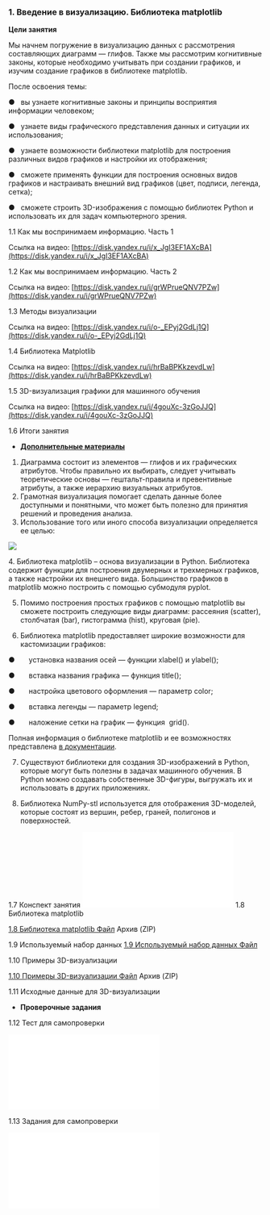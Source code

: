 ### 1. Введение в визуализацию. Библиотека matplotlib
**Цели занятия**

Мы начнем погружение в визуализацию данных с рассмотрения составляющих диаграмм — глифов. Также мы рассмотрим когнитивные законы, которые необходимо учитывать при создании графиков, и изучим создание графиков в библиотеке matplotlib.
  
После освоения темы:
  
●   вы узнаете когнитивные законы и принципы восприятия информации человеком;

●   узнаете виды графического представления данных и ситуации их использования;

●   узнаете возможности библиотеки matplotlib для построения различных видов графиков и настройки их отображения;

●   сможете применять функции для построения основных видов графиков и настраивать внешний вид графиков (цвет, подписи, легенда, сетка);

●   сможете строить 3D-изображения с помощью библиотек Python и использовать их для задач компьютерного зрения.

1.1 Как мы воспринимаем информацию. Часть 1

Ссылка на видео: [https://disk.yandex.ru/i/x_JgI3EF1AXcBA](https://disk.yandex.ru/i/x_JgI3EF1AXcBA)

1.2 Как мы воспринимаем информацию. Часть 2

Ссылка на видео: [https://disk.yandex.ru/i/grWPrueQNV7PZw](https://disk.yandex.ru/i/grWPrueQNV7PZw)

1.3 Методы визуализации

Ссылка на видео: [https://disk.yandex.ru/i/o-_EPyj2GdLj1Q](https://disk.yandex.ru/i/o-_EPyj2GdLj1Q)

1.4 Библиотека Matplotlib

Ссылка на видео: [https://disk.yandex.ru/i/hrBaBPKkzevdLw](https://disk.yandex.ru/i/hrBaBPKkzevdLw)  

1.5 3D-визуализация графики для машинного обучения

Ссылка на видео: [https://disk.yandex.ru/i/4gouXc-3zGoJJQ](https://disk.yandex.ru/i/4gouXc-3zGoJJQ)  

1.6 Итоги занятия

- **[Дополнительные материалы](https://lms.mipt.ru/mod/resource/view.php?id=136877 "Дополнительные материалы")**

1. Диаграмма состоит из элементов — глифов и их графических атрибутов. Чтобы правильно их выбирать, следует учитывать теоретические основы — гештальт-правила и превентивные атрибуты, а также иерархию визуальных атрибутов.
2. Грамотная визуализация помогает сделать данные более доступными и понятными, что может быть полезно для принятия решений и проведения анализа.
3. Использование того или иного способа визуализации определяется ее целью:

![](https://lms.mipt.ru/pluginfile.php/166634/mod_page/content/2/%D0%A1%D0%BD%D0%B8%D0%BC%D0%BE%D0%BA%20%D1%8D%D0%BA%D1%80%D0%B0%D0%BD%D0%B0%202023-09-22%20155043.png)

4. Библиотека matplotlib – основа визуализации в Python. Библиотека содержит функции для построения двумерных и трехмерных графиков, а также настройки их внешнего вида. Большинство графиков в matplotlib можно построить с помощью субмодуля pyplot.

5. Помимо построения простых графиков с помощью matplotlib вы сможете построить следующие виды диаграмм: рассеяния (scatter), столбчатая (bar), гистограмма (hist), круговая (pie).

6. Библиотека matplotlib предоставляет широкие возможности для кастомизации графиков:

●       установка названия осей — функции xlabel() и ylabel();

●       вставка названия графика — функция title();

●       настройка цветового оформления — параметр color;

●       вставка легенды — параметр legend;

●       наложение сетки на график — функция  grid().

Полная информация о библиотеке matplotlib и ее возможностях представлена [в документации](https://matplotlib.org/stable/users/index.html).

7. Существуют библиотеки для создания 3D-изображений в Python, которые могут быть полезны в задачах машинного обучения. В Python можно создавать собственные 3D-фигуры, выгружать их и использовать в других приложениях.

8. Библиотека NumPy-stl используется для отображения 3D-моделей, которые состоят из вершин, ребер, граней, полигонов и поверхностей.

1.7 Конспект занятия
![](01%20Введение%20в%20визуализацию.%20Библиотека%20matplotlib.docx.pdf)
1.8 Библиотека matplotlib

[1.8 Библиотека matplotlib Файл](https://lms.mipt.ru/mod/resource/view.php?id=135215) Архив (ZIP)

1.9 Используемый набор данных
[1.9 Используемый набор данных Файл](https://lms.mipt.ru/mod/resource/view.php?id=135216)

1.10 Примеры 3D-визуализации

[1.10 Примеры 3D-визуализации Файл](https://lms.mipt.ru/mod/resource/view.php?id=135217) Архив (ZIP)

1.11 Исходные данные для 3D-визуализации

- **Проверочные задания**

1.12 Тест для самопроверки

![](1.12%20Тест%20для%20самопроверки.pdf)

1.13 Задания для самопроверки

![](1.13%20Задания%20для%20самопроверки.pdf)